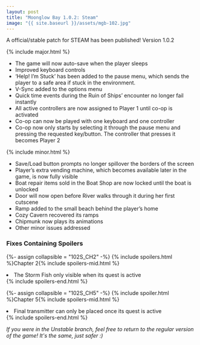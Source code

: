 ```yaml
---
layout: post
title: "Moonglow Bay 1.0.2: Steam"
image: "{{ site.baseurl }}/assets/mgb-102.jpg"
---
```

A official/stable patch for STEAM has been published! Version 1.0.2  

{% include major.html %}
- The game will now auto-save when the player sleeps  
- Improved keyboard controls  
- ‘Help! I’m Stuck’ has been added to the pause menu, which sends the player to a safe area if stuck in the environment.  
- V-Sync added to the options menu  
- Quick time events during the Ruin of Ships’ encounter no longer fail instantly  
- All active controllers are now assigned to Player 1 until co-op is activated  
- Co-op can now be played with one keyboard and one controller  
- Co-op now only starts by selecting it through the pause menu and pressing the requested key/button. The controller that presses it becomes Player 2  


{% include minor.html %}
- Save/Load button prompts no longer spillover the borders of the screen  
- Player’s extra vending machine, which becomes available later in the game, is now fully   visible  
- Boat repair items sold in the Boat Shop are now locked until the boat is unlocked  
- Door will now open before River walks through it during her first cutscene  
- Ramp added to the small beach behind the player’s home  
- Cozy Cavern recovered its ramps  
- Chipmunk now plays its animations  
- Other minor issues addressed  

### Fixes Containing Spoilers

{%- assign collapsible = "102S_CH2" -%}
{% include spoilers.html %}Chapter 2{% include spoilers-mid.html %}
<li> The Storm Fish only visible when its quest is active  </li>
{% include spoilers-end.html %}  


{%- assign collapsible = "102S_CH5" -%}
{% include spoiler.html %}Chapter 5{% include spoilers-mid.html %}
<li> Final transmitter can only be placed once its quest is active  </li>
{% include spoilers-end.html %}  

*If you were in the Unstable branch, feel free to return to the regular version of the game! It's the same, just safer :)*